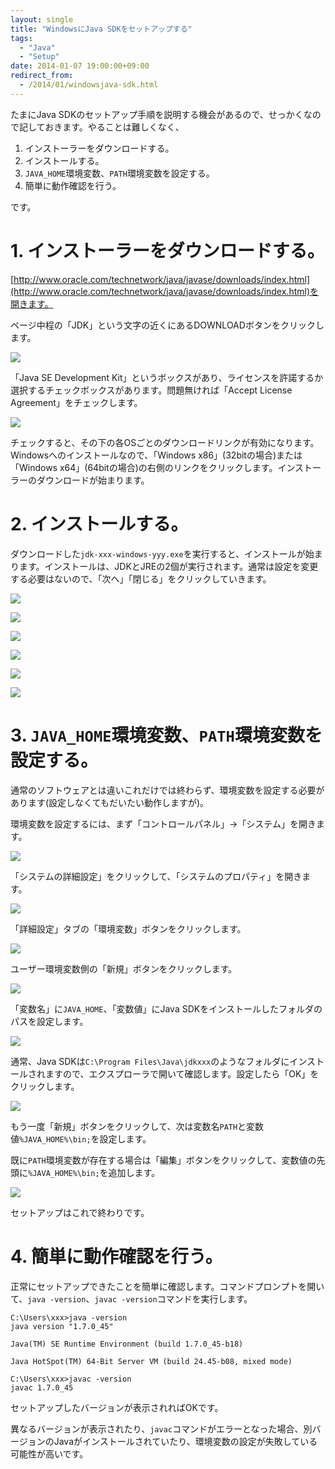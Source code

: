 ```yaml
---
layout: single
title: "WindowsにJava SDKをセットアップする"
tags:
  - "Java"
  - "Setup"
date: 2014-01-07 19:00:00+09:00
redirect_from:
  - /2014/01/windowsjava-sdk.html
---
```


たまにJava SDKのセットアップ手順を説明する機会があるので、せっかくなので記しておきます。やることは難しくなく、

1. インストーラーをダウンロードする。
2. インストールする。
3. `JAVA_HOME`環境変数、`PATH`環境変数を設定する。
4. 簡単に動作確認を行う。

です。

<!-- more -->

# 1. インストーラーをダウンロードする。

[http://www.oracle.com/technetwork/java/javase/downloads/index.html](http://www.oracle.com/technetwork/java/javase/downloads/index.html)を開きます。

ページ中程の「JDK」という文字の近くにあるDOWNLOADボタンをクリックします。

![](/assets/img/2014-01-07-setup-java-sdk-for-windows/001.jpg)

「Java SE Development Kit」というボックスがあり、ライセンスを許諾するか選択するチェックボックスがあります。問題無ければ「Accept License Agreement」をチェックします。

![](/assets/img/2014-01-07-setup-java-sdk-for-windows/002.jpg)

チェックすると、その下の各OSごとのダウンロードリンクが有効になります。Windowsへのインストールなので、「Windows x86」(32bitの場合)または「Windows x64」(64bitの場合)の右側のリンクをクリックします。インストーラーのダウンロードが始まります。

# 2. インストールする。

ダウンロードした`jdk-xxx-windows-yyy.exe`を実行すると、インストールが始まります。インストールは、JDKとJREの2個が実行されます。通常は設定を変更する必要はないので、「次へ」「閉じる」をクリックしていきます。

![](/assets/img/2014-01-07-setup-java-sdk-for-windows/003.png)

![](/assets/img/2014-01-07-setup-java-sdk-for-windows/004.png)

![](/assets/img/2014-01-07-setup-java-sdk-for-windows/005.png)

![](/assets/img/2014-01-07-setup-java-sdk-for-windows/006.png)

![](/assets/img/2014-01-07-setup-java-sdk-for-windows/007.png)

![](/assets/img/2014-01-07-setup-java-sdk-for-windows/008.png)

# 3. `JAVA_HOME`環境変数、`PATH`環境変数を設定する。

通常のソフトウェアとは違いこれだけでは終わらず、環境変数を設定する必要があります(設定しなくてもだいたい動作しますが)。

環境変数を設定するには、まず「コントロールパネル」→「システム」を開きます。

![](/assets/img/2014-01-07-setup-java-sdk-for-windows/009.jpg)

「システムの詳細設定」をクリックして、「システムのプロパティ」を開きます。

![](/assets/img/2014-01-07-setup-java-sdk-for-windows/010.jpg)

「詳細設定」タブの「環境変数」ボタンをクリックします。

![](/assets/img/2014-01-07-setup-java-sdk-for-windows/011.jpg)

ユーザー環境変数側の「新規」ボタンをクリックします。

![](/assets/img/2014-01-07-setup-java-sdk-for-windows/012.jpg)

「変数名」に`JAVA_HOME`、「変数値」にJava SDKをインストールしたフォルダのパスを設定します。

![](/assets/img/2014-01-07-setup-java-sdk-for-windows/013.png)

通常、Java SDKは`C:\Program Files\Java\jdkxxx`のようなフォルダにインストールされますので、エクスプローラで開いて確認します。設定したら「OK」をクリックします。

![](/assets/img/2014-01-07-setup-java-sdk-for-windows/014.jpg)

もう一度「新規」ボタンをクリックして、次は変数名`PATH`と変数値`%JAVA_HOME%\bin;`を設定します。

既に`PATH`環境変数が存在する場合は「編集」ボタンをクリックして、変数値の先頭に`%JAVA_HOME%\bin;`を追加します。

![](/assets/img/2014-01-07-setup-java-sdk-for-windows/015.png)

セットアップはこれで終わりです。

# 4. 簡単に動作確認を行う。

正常にセットアップできたことを簡単に確認します。コマンドプロンプトを開いて、`java -version`、`javac -version`コマンドを実行します。

```
C:\Users\xxx>java -version
java version "1.7.0_45"

Java(TM) SE Runtime Environment (build 1.7.0_45-b18)

Java HotSpot(TM) 64-Bit Server VM (build 24.45-b08, mixed mode)

C:\Users\xxx>javac -version
javac 1.7.0_45
```

セットアップしたバージョンが表示されればOKです。

異なるバージョンが表示されたり、`javac`コマンドがエラーとなった場合、別バージョンのJavaがインストールされていたり、環境変数の設定が失敗している可能性が高いです。
